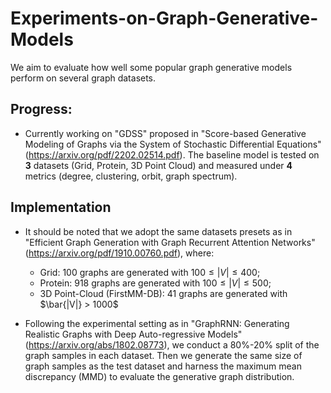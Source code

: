 # Experiments-on-Graph-Generative-Models
We aim to evaluate how well some popular graph generative models perform on several graph datasets.

## Progress:
- Currently working on "GDSS" proposed in "Score-based Generative Modeling of Graphs via the System of Stochastic Differential Equations" (https://arxiv.org/pdf/2202.02514.pdf). The baseline model is tested on **3** datasets (Grid, Protein, 3D Point Cloud) and measured under **4** metrics (degree, clustering, orbit, graph spectrum).

## Implementation
- It should be noted that we adopt the same datasets presets as in "Efficient Graph Generation with Graph Recurrent Attention Networks" (https://arxiv.org/pdf/1910.00760.pdf), where:
  - Grid: 100 graphs are generated with $100\leq |V| \leq 400$;
  - Protein: 918 graphs are generated with $100\leq |V| \leq 500$;
  - 3D Point-Cloud (FirstMM-DB): 41 graphs are generated with $\bar{|V|} > 1000$

- Following the experimental setting as in "GraphRNN: Generating Realistic Graphs with Deep Auto-regressive Models" (https://arxiv.org/abs/1802.08773), we conduct a 80\%-20\% split of the graph samples in each dataset. Then we generate the same size of graph samples as the test dataset and harness the maximum mean discrepancy (MMD) to evaluate the generative graph distribution.
